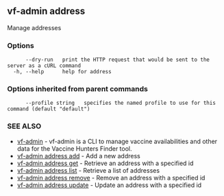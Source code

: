 ## vf-admin address

Manage addresses

### Options

```
      --dry-run   print the HTTP request that would be sent to the server as a cURL command
  -h, --help      help for address
```

### Options inherited from parent commands

```
      --profile string   specifies the named profile to use for this command (default "default")
```

### SEE ALSO

* [vf-admin](vf-admin.md)	 - vf-admin is a CLI to manage vaccine availabilities and other data for the Vaccine Hunters Finder tool.
* [vf-admin address add](vf-admin_address_add.md)	 - Add a new address
* [vf-admin address get](vf-admin_address_get.md)	 - Retrieve an address with a specified id
* [vf-admin address list](vf-admin_address_list.md)	 - Retrieve a list of addresses
* [vf-admin address remove](vf-admin_address_remove.md)	 - Remove an address with a specified id
* [vf-admin address update](vf-admin_address_update.md)	 - Update an address with a specified id

